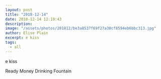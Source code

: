 ```yaml
---
layout: post
title: "2018-12-14"
date: 2018-12-14 12:19:43
description: 
image: "/assets/photos/201812/be3a8537f69f27a30cf8594eb6bbc313.jpg"
author: Elise Plain
excerpt: e kiss
tags: 
  - all
---
```


e kiss

<p></p>

Ready Money Drinking Fountain 